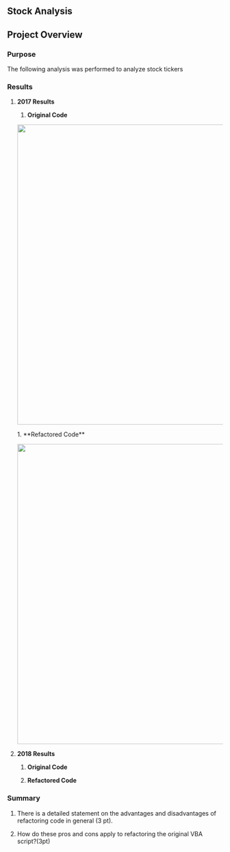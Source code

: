 ## Stock Analysis

## Project Overview

### Purpose
The following analysis was performed to analyze stock tickers

### Results

1. **2017 Results**
   
   1. **Original Code**
   <p align="center">
   <img src="" width="700"/>
   </p>
   1. **Refactored Code**
   <p align="center">
   <img src="" width="700"/>
   </p>
   
2. **2018 Results**
   
   1. **Original Code**
   
   1. **Refactored Code**


### Summary

1. There is a detailed statement on the advantages and disadvantages of refactoring code in general (3 pt).
  
2. How do these pros and cons apply to refactoring the original VBA script?(3pt)
